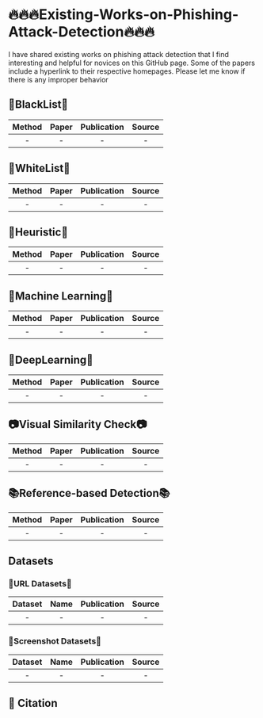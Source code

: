 # 🔥🔥🔥Existing-Works-on-Phishing-Attack-Detection🔥🔥🔥
I have shared existing works on phishing attack detection that I find interesting and helpful for novices on this GitHub page. Some of the papers include a hyperlink to their respective homepages. Please let me know if there is any improper behavior

## 🧨BlackList🧨

|         Method         |                                Paper                                 |                                                    Publication                                                     |   Source   |
|:----------------------:|:-------------------------------------------------------------------:|:-------------------------------------------------------------------------------------------------------------:|:--------:|
|  -  |  -  |  -  |  -  |

## 🧯WhiteList🧯

|         Method         |                                Paper                                 |                                                    Publication                                                     |   Source   |
|:----------------------:|:-------------------------------------------------------------------:|:-------------------------------------------------------------------------------------------------------------:|:--------:|
|  -  |  -  |  -  |  -  |

## 🌟Heuristic🌟

|         Method         |                                Paper                                 |                                                    Publication                                                     |   Source   |
|:----------------------:|:-------------------------------------------------------------------:|:-------------------------------------------------------------------------------------------------------------:|:--------:|
|  -  |  -  |  -  |  -  |

## 🫥Machine Learning🫥

|         Method         |                                Paper                                 |                                                    Publication                                                     |   Source   |
|:----------------------:|:-------------------------------------------------------------------:|:-------------------------------------------------------------------------------------------------------------:|:--------:|
|  -  |  -  |  -  |  -  |
## 🤖DeepLearning🤖

|         Method         |                                Paper                                 |                                                    Publication                                                     |   Source   |
|:----------------------:|:-------------------------------------------------------------------:|:-------------------------------------------------------------------------------------------------------------:|:--------:|
|  -  |  -  |  -  |  -  |
## 📷Visual Similarity Check📷 ##

|         Method         |                                Paper                                 |                                                    Publication                                                     |   Source   |
|:----------------------:|:-------------------------------------------------------------------:|:-------------------------------------------------------------------------------------------------------------:|:--------:|
|  -  |  -  |  -  |  -  |

## 📚Reference-based Detection📚

|         Method         |                                Paper                                 |                                                    Publication                                                     |   Source   |
|:----------------------:|:-------------------------------------------------------------------:|:-------------------------------------------------------------------------------------------------------------:|:--------:|
|  -  |  -  |  -  |  -  |

## Datasets
### 🔗URL Datasets🔗
|         Dataset         |                                Name                                 |                                                    Publication                                                     |   Source   |
|:----------------------:|:-------------------------------------------------------------------:|:-------------------------------------------------------------------------------------------------------------:|:--------:|
|  -  |  -  |  -  |  -  |

### 🌆Screenshot Datasets🌆
|         Dataset         |                                Name                                 |                                                    Publication                                                     |   Source   |
|:----------------------:|:-------------------------------------------------------------------:|:-------------------------------------------------------------------------------------------------------------:|:--------:|
|  -  |  -  |  -  |  -  |


## 📂 Citation





